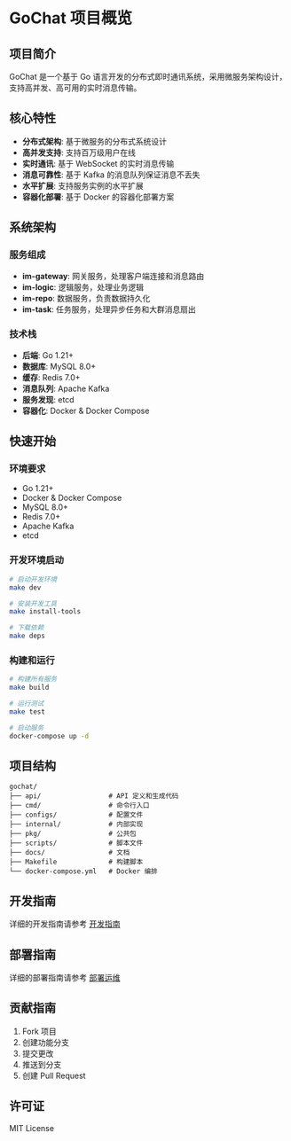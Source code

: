 # GoChat 项目概览

## 项目简介

GoChat 是一个基于 Go 语言开发的分布式即时通讯系统，采用微服务架构设计，支持高并发、高可用的实时消息传输。

## 核心特性

- **分布式架构**: 基于微服务的分布式系统设计
- **高并发支持**: 支持百万级用户在线
- **实时通讯**: 基于 WebSocket 的实时消息传输
- **消息可靠性**: 基于 Kafka 的消息队列保证消息不丢失
- **水平扩展**: 支持服务实例的水平扩展
- **容器化部署**: 基于 Docker 的容器化部署方案

## 系统架构

### 服务组成

- **im-gateway**: 网关服务，处理客户端连接和消息路由
- **im-logic**: 逻辑服务，处理业务逻辑
- **im-repo**: 数据服务，负责数据持久化
- **im-task**: 任务服务，处理异步任务和大群消息扇出

### 技术栈

- **后端**: Go 1.21+
- **数据库**: MySQL 8.0+
- **缓存**: Redis 7.0+
- **消息队列**: Apache Kafka
- **服务发现**: etcd
- **容器化**: Docker & Docker Compose

## 快速开始

### 环境要求

- Go 1.21+
- Docker & Docker Compose
- MySQL 8.0+
- Redis 7.0+
- Apache Kafka
- etcd

### 开发环境启动

```bash
# 启动开发环境
make dev

# 安装开发工具
make install-tools

# 下载依赖
make deps
```

### 构建和运行

```bash
# 构建所有服务
make build

# 运行测试
make test

# 启动服务
docker-compose up -d
```

## 项目结构

```
gochat/
├── api/                 # API 定义和生成代码
├── cmd/                 # 命令行入口
├── configs/             # 配置文件
├── internal/            # 内部实现
├── pkg/                 # 公共包
├── scripts/             # 脚本文件
├── docs/                # 文档
├── Makefile             # 构建脚本
└── docker-compose.yml   # Docker 编排
```

## 开发指南

详细的开发指南请参考 [开发指南](../06-开发指南/README.md)

## 部署指南

详细的部署指南请参考 [部署运维](../05-部署运维/README.md)

## 贡献指南

1. Fork 项目
2. 创建功能分支
3. 提交更改
4. 推送到分支
5. 创建 Pull Request

## 许可证

MIT License